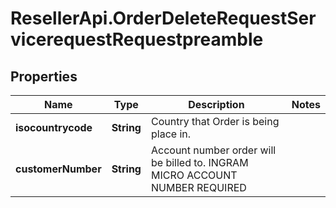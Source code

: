 # ResellerApi.OrderDeleteRequestServicerequestRequestpreamble

## Properties

Name | Type | Description | Notes
------------ | ------------- | ------------- | -------------
**isocountrycode** | **String** | Country that Order is being place in. | 
**customerNumber** | **String** | Account number order will be billed to. INGRAM MICRO ACCOUNT NUMBER REQUIRED | 


